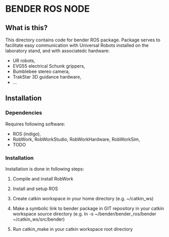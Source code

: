 BENDER ROS NODE
===============

What is this?
-------------
This directory contains code for bender ROS package. Package serves to
facilitate easy communication with Universal Robots installed on the
laboratory stand, and with associatedc hardware:

* UR robots,
* EVG55 electrical Schunk grippers,
* Bumblebee stereo camera,
* TrakStar 3D guidance hardware,
* ...

Installation
------------
### Dependencies
Requires following software:

* ROS (indigo),
* RobWork, RobWorkStudio, RobWorkHardware, RobWorkSim,
* TODO

### Installation
Installation is done in following steps:

1. Compile and install RobWork

2. Install and setup ROS

3. Create catkin workspace in your home directory (e.g. ~/catkin_ws)

4. Make a symbolic link to bender package in GIT repository in your
catkin workspace source directory (e.g. ln -s ~/bender/bender_ros/bender ~/catkin_ws/src/bender)

5. Run catkin_make in your catkin workspace root directory
